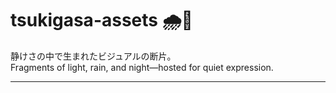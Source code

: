 # tsukigasa-assets 🌧🌙

静けさの中で生まれたビジュアルの断片。  
Fragments of light, rain, and night—hosted for quiet expression.

---
